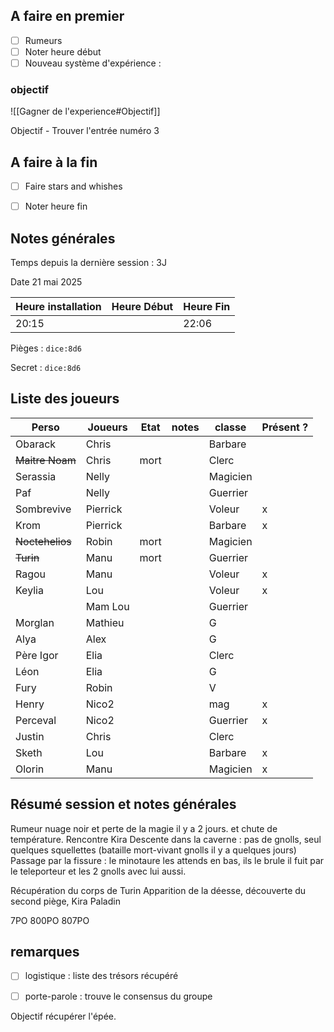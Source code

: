 ## A faire en premier
- [ ] Rumeurs
- [ ] Noter heure début
- [ ] Nouveau système d'expérience : 
### objectif 
![[Gagner de l'experience#Objectif]]

Objectif - Trouver l'entrée numéro 3



## A faire à la fin

- [ ] Faire stars and whishes
- [ ] Noter heure fin


## Notes générales
Temps depuis la dernière session : 3J

Date
21 mai 2025

| Heure installation | Heure Début | Heure Fin |
| ------------------ | ----------- | --------- |
| 20:15              |             | 22:06     |


Pièges :
`dice:8d6`

Secret :
`dice:8d6`
## Liste des joueurs

| Perso           | Joueurs  | Etat | notes | classe   | Présent ? |
| --------------- | -------- | ---- | ----- | -------- | --------- |
| Obarack         | Chris    |      |       | Barbare  |           |
| ~~Maitre Noam~~ | Chris    | mort |       | Clerc    |           |
| Serassia        | Nelly    |      |       | Magicien |           |
| Paf             | Nelly    |      |       | Guerrier |           |
| Sombrevive      | Pierrick |      |       | Voleur   | x         |
| Krom            | Pierrick |      |       | Barbare  | x         |
| ~~Noctehelios~~ | Robin    | mort |       | Magicien |           |
| ~~Turin~~       | Manu     | mort |       | Guerrier |           |
| Ragou           | Manu     |      |       | Voleur   | x         |
| Keylia          | Lou      |      |       | Voleur   | x         |
|                 | Mam Lou  |      |       | Guerrier |           |
| Morglan         | Mathieu  |      |       | G        |           |
| Alya            | Alex     |      |       | G        |           |
| Père Igor       | Elia     |      |       | Clerc    |           |
| Léon            | Elia     |      |       | G        |           |
| Fury            | Robin    |      |       | V        |           |
| Henry           | Nico2    |      |       | mag      | x         |
| Perceval        | Nico2    |      |       | Guerrier | x         |
| Justin          | Chris    |      |       | Clerc    |           |
| Sketh           | Lou      |      |       | Barbare  | x         |
| Olorin          | Manu     |      |       | Magicien | x         |



## Résumé session et notes générales
Rumeur nuage noir et perte de la magie il y a 2 jours. et chute de température.
Rencontre Kira
Descente dans la caverne : pas de gnolls, seul quelques squellettes (bataille mort-vivant gnolls il y a quelques jours)
Passage par la fissure : le minotaure les attends en bas, ils le brule
il fuit par le teleporteur et les 2 gnolls avec lui aussi.

Récupération du corps de Turin
Apparition de la déesse, découverte du second piège, Kira Paladin

7PO
800PO
807PO

## remarques
- [ ] logistique : liste des trésors récupéré
- [ ] porte-parole : trouve le consensus du groupe


Objectif récupérer l'épée. 